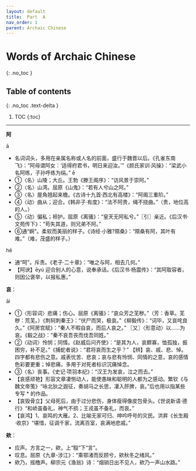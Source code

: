 ```yaml
---
layout: default
title:  Part  A
nav_order: 1
parent: Archaic Chinese
---
```


# Words of  Archaic Chinese
{: .no_toc }

## Table of contents
{: .no_toc .text-delta }

1. TOC
{:toc}

---

**阿**

ā
- 名词词头，多用在亲属名称或人名的前面，盛行于魏晋以后。《孔雀东南飞》：“阿母谓阿女：‘适得府君书，明日来迎汝。’”《颜氏家训·风操》：“梁武小名阿练，子孙呼练为绢。”
ē
- ①〈名〉山陵；大丘。王勃《滕王阁序》：“访风景于崇阿。”
- ②〈名〉山湾。屈原《山鬼》：“若有人兮山之阿。”
- ③〈名〉屋角翘起来檐。《古诗十九首·西北有高楼》：“阿阁三重阶。”
- ④〈动〉曲从；迎合。《韩非子·有度》：“法不阿贵，绳不挠曲。”（贵，地位高的人。）
- ⑤〈动〉偏私；袒护。屈原《离骚》：“皇天无阿私兮。”〖引〗亲近。《后汉书·文苑传下》：“苟失其道，则兄弟不阿。”
- ⑥通“婀”。柔软而美丽的样子。《诗经·小雅?隰桑》：“隰桑有阿，其叶有难。”（难，茂盛的样子。）

hē
- 通“呵”。斥责。《老子·二十章》：“唯之与阿，相去几何。”
- 【阿谀】ēyú 迎合别人的心意，说奉承话。《后汉书·杨震传》：“其阿取容者，则因公褒举，以报私惠。”

**哀**：

āi
- ①〈形容词〉悲痛；伤心。屈原《离骚》：“哀众芳之芜秽。”（芳：香草。芜秽：荒芜。）《荆轲刺秦王》：“伏尸而哭，极哀。”《柳毅传》：“词毕，又哀咤良久。”《阿房宫赋》：“秦人不暇自哀，而后人哀之。” 〖又〗〈形意动〉以……为哀。《殽之战》：“秦不哀吾丧而伐吾同姓。”
- ②〈动词〉怜悯；同情。《赵威后问齐使》：“是其为人，哀鳏寡，恤孤独，振困穷，补不足。”《捕蛇者说》：“君将哀而生之乎？”
    【辨】哀、戚、悲、悼。四字都有悲伤之意。戚表忧苦、悲哀；哀与悲有怜悯、同情的之意，哀的感情色彩要更重；悼悲痛，多用于对死者标识沉痛悼念。
- ③〈名〉丧事。《史记·项羽本纪》：“汉王为发哀，泣之而去。”
- 【哀感顽艳】形容文章凄恻动人，能使愚昧和聪明的人都为之感动。繁钦《与魏文帝笺》“咏北狄之遐征，奏胡马之长思，凄入肝脾，哀。”后也用以指某些专写 * 的作品。
- 【哀毁骨立】父母死后，由于过分悲伤，身体瘦得像皮包骨头。《世说新语·德行》“和峤虽备礼，神气不损；王戎虽不备礼，而哀。”
- 【哀鸿】1、哀鸣的大雁。2、比喻无家可归、呻吟呼号的灾民。洪昇《长生殿·收京》“堪惜，征调千家，流离百室，哀满地悲戚。”

**欸**：

- 应声。方言之一，欸，上“殹”下“言”。
- 叹息。屈原《九章-涉江》：“乘鄂渚而反顾兮，欸秋冬之绪风。”
- 欸乃，摇橹声。柳宗元《渔翁》诗：“烟销日出不见人，欸乃一声山水路。”

